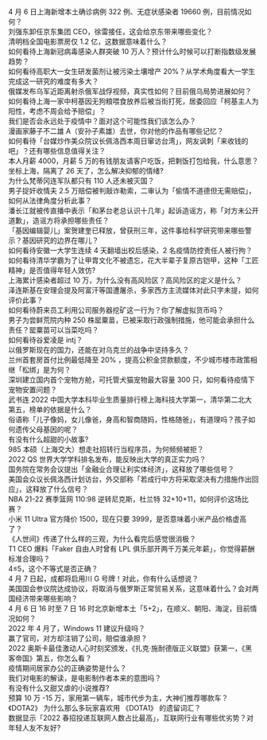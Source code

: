 4 月 6 日上海新增本土确诊病例 322 例、无症状感染者 19660 例，目前情况如何？  
刘强东卸任京东集团 CEO，徐雷接任，这会给京东带来哪些变化？  
清明档全国电影票房仅 1.2 亿，这数据意味着什么？  
如何看待上海新冠病毒感染人群突破 10 万人？预计什么时候可以打断指数级发展趋势？  
如何看待高职大一女生研发菌剂让被污染土壤增产 20%？从学术角度看大一学生完成这一研究的难度有多大？  
俄媒发布乌军近距离射杀俄军战俘视频，真实性如何？目前俄乌局势进展如何？  
如何看待上海一家中柯基因无狗粮喂食放养后被当街打死，居委回应「柯基主人为阳性，考虑不周会给予赔偿」？  
我们是否会永远处于疫情中？面对这个可能性我们该怎么办？  
漫画家藤子不二雄 A（安孙子素雄）去世，你对他的作品有哪些记忆？  
如何看待「台媒炒作美众院议长佩洛西本周日窜访台湾」，网友讽刺「来收钱的吧」？还有哪些信息值得关注？  
本人月薪 4000，月薪 5 万的有钱朋友请客户吃饭，把剩饭打包给我，什么意思？  
坐标上海，隔离了 26 天了，怎么解决抑郁的情绪?  
为什么梵蒂冈连军队都只有 110 人还未被灭国？  
男子捉奸收情夫 2.5 万赔偿被判敲诈勒索，二审认为「偷情不道德但无需赔偿」，如何从法律角度分析此事？  
潘长江就被传直播中表示「和茅台老总认识十几年」起诉造谣方，称「对方未公开道歉」，造谣方将承担哪些责任？  
「基因编辑婴儿」案贺建奎已释放，曾获刑三年，这件事给科学研究带来哪些警示？基因研究的边界在哪儿？  
如何看待安徽一大学生连续 4 天翻墙出校后感染，2 名疫情防控责任人被行拘？  
如何看待清华学霸为了让甲胄文化不被遗忘，花大半辈子复原古铠甲，这种「工匠精神」是否值得年轻人效仿?  
上海累计感染者超过 10 万，为什么没有高风险区？高风险区的定义是什么？  
泽连斯基在安理会提及阿富汗等国遭屠杀，多家西方主流媒体对此只字未提，如何评价此事？  
如何看待蔚来员工利用公司服务器挖矿这一行为？你了解虚拟货币吗？  
男子为尝鲜荒院内种 250 株罂粟苗，已被采取行政强制措施，他可能会承担什么责任？罂粟苗可以当菜吃吗？  
如何看待谷爱凌是 intj？  
以俄罗斯现在的国力，还能在对乌克兰的战争中坚持多久？  
兰州首套房首付比例最低降至 20% ，提高公积金贷款额度，不少城市楼市政策相继「松绑」是为何？  
深圳建立国内首个宠物方舱，可托管犬猫宠物最大容量 300 只，如何看待疫情下宠物安置问题？  
武书连 2022 中国大学本科毕业生质量排行榜上海科技大学第一，清华第二北大第五，榜单的依据是什么？  
俗语称「儿子像妈，女儿像爸，身高和智商随妈，性格随爸」，有道理吗？孩子如何遗传父母基因的呢？  
有没有什么超甜的小故事?  
985 本硕（上海交大）想走社招转行当程序员，为何频频被拒？  
2022 QS 世界大学学科排名发布，能反映出大学的真正实力吗？  
国务院在常务会议提出「金融业合理让利实体经济」，这释放了哪些信号？  
美国会众议长佩洛西计划访台，外交部称「若成行中方将采取坚决有力措施作出回应」，这释放了什么信号？  
NBA 21-22 赛季篮网 110:98 逆转尼克斯，杜兰特 32+10+11，如何评价这场比赛？  
小米 11 Ultra 官方降价 1500，现在只要 3999，是否意味着小米产品价格虚高了？  
《人世间》传递了什么样的三观，为什么看完后感觉很消极？  
T1 CEO 爆料「Faker 自由人时曾有 LPL 俱乐部开两千万美元年薪」，你觉得薪酬标准合理吗？  
4≤5，这个不等式是否正确？  
4 月 7 日起，成都将启用川 G 号牌！对此，你有什么话想说？  
美国国会参议院达成协议，将取消与俄罗斯正常贸易关系，这意味着什么？会对两国经济带来哪些影响？  
4 月 6 日 16 时至 7 日 16 时北京新增本土「5+2」，在顺义、朝阳、海淀，目前情况如何？  
2022 年 4 月了，Windows 11 建议升级吗？  
赢了官司，对方却注销了公司，赔偿谁承担？  
2022 奥斯卡最佳激动人心时刻奖颁发，《扎克·施耐德版正义联盟》获第一，《黑客帝国》第五，你怎么看？  
疫情期间居家办公的正确姿势是什么？  
我们对电影的解读，是电影制作者本来的意图吗？  
有没有什么又甜又虐的小说推荐?  
预算 10 万 -15 万，家用第一辆车，城市代步为主，大神们推荐哪款车？  
《DOTA2》 为什么那么多玩家喜欢用 《DOTA1》 的遗留词汇？  
数据显示「2022 春招投递互联网人数占比最高」，互联网行业有哪些优劣势？对年轻人友不友好?  
